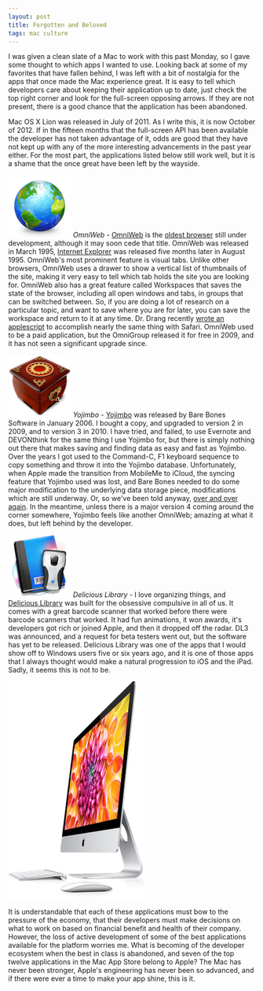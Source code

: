 ```yaml
---
layout: post
title: Forgotten and Beloved 
tags: mac culture
---
```


I was given a clean slate of a Mac to work with this past Monday, so I gave some thought to which apps I wanted to use. Looking back at some of my favorites that have fallen behind, I was left with a bit of nostalgia for the apps that once made the Mac experience great. It is easy to tell which developers care about keeping their application up to date, just check the top right corner and look for the full-screen opposing arrows. If they are not present, there is a good chance that the application has been abandoned. 

Mac OS X Lion was released in July of 2011. As I write this, it is now October of 2012. If in the fifteen months that the full-screen API has been available the developer has not taken advantage of it, odds are good that they have not kept up with any of the more interesting advancements in the past year either. For the most part, the applications listed below still work well, but it is a shame that the once great have been left by the wayside.

<img src="/media/omniweb.png" /> *OmniWeb* - [OmniWeb](http://www.omnigroup.com/products/omniweb/) is the [oldest browser](https://en.wikipedia.org/wiki/Omniweb) still under development, although it may soon cede that title. OmniWeb was released in March 1995, [Internet Explorer](https://en.wikipedia.org/wiki/Internet_Explorer) was released five months later in August 1995. OmniWeb's most prominent feature is visual tabs. Unlike other browsers, OmniWeb uses a drawer to show a vertical list of thumbnails of the site, making it very easy to tell which tab holds the site you are looking for. OmniWeb also has a great feature called Workspaces that saves the state of the browser, including all open windows and tabs, in groups that can be switched between. So, if you are doing a lot of research on a particular topic, and want to save where you are for later, you can save the workspace and return to it at any time. Dr. Drang recently [wrote an applescript](http://www.leancrew.com/all-this/2012/10/saving-browser-tab-sets/) to accomplish nearly the same thing with Safari.  OmniWeb used to be a paid application, but the OmniGroup released it for free in 2009, and it has not seen a significant upgrade since. 


<img src="/media/yojimbo.png" /> *Yojimbo* - [Yojimbo](http://www.barebones.com/products/yojimbo/) was released by Bare Bones Software in January 2006. I bought a copy, and upgraded to version 2 in 2009, and to version 3 in 2010. I have tried, and failed, to use Evernote and DEVONthink for the same thing I use Yojimbo for, but there is simply nothing out there that makes saving and finding data as easy and fast as Yojimbo. Over the years I got used to the Command-C, F1 keyboard sequence to copy something and throw it into the Yojimbo database. Unfortunately, when Apple made the transition from MobileMe to iCloud, the syncing feature that Yojimbo used was lost, and Bare Bones needed to do some major modification to the underlying data storage piece, modifications which are still underway. Or, so we've been told anyway, [over and over again](http://www.barebones.com/support/yojimbo/icloud.html). In the meantime, unless there is a major version 4 coming around the corner somewhere, Yojimbo feels like another OmniWeb; amazing at what it does, but left behind by the developer. 

<img src="/media/dl2.png" /> *Delicious Library* - I love organizing things, and [Delicious Library](http://www.delicious-monster.com/) was built for the obsessive compulsive in all of us. It comes with a great barcode scanner that worked before there were barcode scanners that worked. It had fun animations, it won awards, it's developers got rich or joined Apple, and then it dropped off the radar. DL3 was announced, and a request for beta testers went out, but the software has yet to be released. Delicious Library was one of the apps that I would show off to Windows users five or six years ago, and it is one of those apps that I always thought would make a natural progression to iOS and the iPad. Sadly, it seems this is not to be. 

<img src="/media/imac.png" />

It is understandable that each of these applications must bow to the pressure of the economy, that their developers must make decisions on what to work on based on financial benefit and health of their company. However, the loss of active development of some of the best applications available for the platform worries me. What is becoming of the developer ecosystem when the best in class is abandoned, and seven of the top twelve applications in the Mac App Store belong to Apple? The Mac has never been stronger, Apple's engineering has never been so advanced, and if there were ever a time to make your app shine, this is it. 







